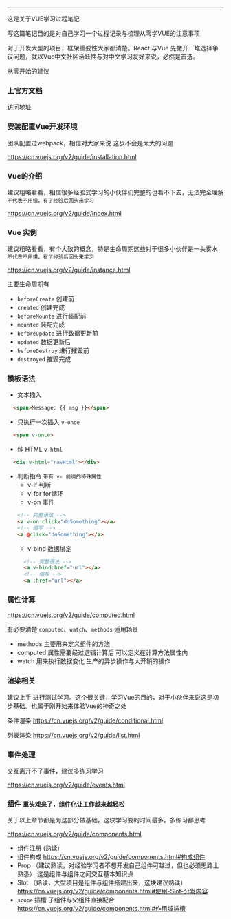 ----
这是关于VUE学习过程笔记

写这篇笔记目的是对自己学习一个过程记录与梳理从零学VUE的注意事项

对于开发大型的项目，框架重要性大家都清楚。React 与Vue  先撇开一堆选择争议问题，就以Vue中文社区活跃性与对中文学习友好来说，必然是首选。

从零开始的建议

### 上官方文档

[访问地址](https://cn.vuejs.org)

### 安装配置Vue开发环境

团队配置过webpack，相信对大家来说 这步不会是太大的问题

https://cn.vuejs.org/v2/guide/installation.html

### Vue的介绍

建议粗略看看，相信很多经验式学习的小伙伴们完整的也看不下去，无法完全理解 `不代表不用懂，有了经验后回头来学习`

https://cn.vuejs.org/v2/guide/index.html

### Vue 实例

建议粗略看看，有个大致的概念，特是生命周期这些对于很多小伙伴是一头雾水 `不代表不用懂，有了经验后回头来学习`

https://cn.vuejs.org/v2/guide/instance.html

主要生命周期有
- `beforeCreate` 创建前
- `created`  创建完成
- `beforeMounte` 进行装配前
- `mounted` 装配完成
- `beforeUpdate` 进行数据更新前
- `updated` 数据更新后
- `beforeDestroy` 进行摧毁前
- `destroyed` 摧毁完成

### 模板语法

- 文本插入
```html
  <span>Message: {{ msg }}</span>
```
- 只执行一次插入 `v-once`
```html
  <span v-once>
```
- 纯 HTML `v-html`
```html
  <div v-html="rawHtml"></div>
```

- 判断指令 `带有 v- 前缀的特殊属性`
  - v-if   判断
  - v-for  for循环
  - v-on   事件
  ```html
  <!-- 完整语法 -->
  <a v-on:click="doSomething"></a>
  <!-- 缩写 -->
  <a @click="doSomething"></a>
  ```
  - v-bind 数据绑定
  ```html
    <!-- 完整语法 -->
    <a v-bind:href="url"></a>
    <!-- 缩写 -->
    <a :href="url"></a>
  ```
### 属性计算

https://cn.vuejs.org/v2/guide/computed.html

有必要清楚 `computed`、`watch`、`methods` 适用场景

- methods 主要用来定义组件的方法
- computed  属性需要经过逻辑计算后 可以定义在计算方法属性内
- watch 用来执行数据变化 生产的异步操作与大开销的操作



### 渲染相关

建议上手 进行测试学习。这个很关键，学习Vue的目的，对于小伙伴来说这是初步基础。也属于刚开始来体验Vue的神奇之处

条件渲染
https://cn.vuejs.org/v2/guide/conditional.html

列表渲染
https://cn.vuejs.org/v2/guide/list.html

### 事件处理

交互离开不了事件，建议多练习学习

https://cn.vuejs.org/v2/guide/events.html

### 组件  `重头戏来了，组件化让工作越来越轻松`

关于以上章节都是为这部分做基础，这块学习要的时间最多。多练习都思考

https://cn.vuejs.org/v2/guide/components.html


- 组件注册 (熟读)
- 组件构成
https://cn.vuejs.org/v2/guide/components.html#构成组件
- Prop （建议熟读，对经验学习者不想开发自己组件可越过，但也必须思路上熟悉）
   这是组件与组件之间交互基本知识点
- Slot （熟读，大型项目是组件与组件搭建出来，这块建议熟读）
https://cn.vuejs.org/v2/guide/components.html#使用-Slot-分发内容
- `scope` 插槽 子组件与父组件直接配合
https://cn.vuejs.org/v2/guide/components.html#作用域插槽
